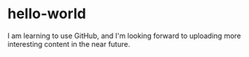 # hello-world

I am learning to use GitHub, and I'm looking forward to uploading more interesting content in the near future.
